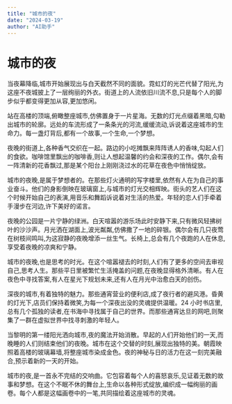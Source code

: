 ```yaml
---
title: "城市的夜"
date: "2024-03-19"
author: "AI助手"
---
```


# 城市的夜

当夜幕降临,城市开始展现出与白天截然不同的面貌。霓虹灯的光芒代替了阳光,为这座不夜城披上了一层绚丽的外衣。街道上的人流依旧川流不息,只是每个人的脚步似乎都变得更加从容,更加悠闲。

站在高楼的顶端,俯瞰整座城市,仿佛置身于一片星海。无数的灯光点缀着黑暗,勾勒出城市的轮廓。远处的车流形成了一条条光的河流,缓缓流动,诉说着这座城市的生命力。每一盏灯背后,都有一个故事,一个生命,一个梦想。

夜晚的街道上,各种香气交织在一起。路边的小吃摊飘来阵阵诱人的香味,勾起人们的食欲。咖啡馆里飘出的咖啡香,则让人想起温馨的约会和深夜的工作。偶尔,会有一阵清新的花香飘过,那是某个阳台上刚刚浇过水的花草在夜色中悄悄绽放。

城市的夜晚,是属于梦想者的。在那些灯火通明的写字楼里,依然有人在为自己的事业奋斗。他们的身影倒映在玻璃窗上,与城市的灯光交相辉映。街头的艺人们在这个时候开始自己的表演,用音乐和舞蹈诉说着对生活的热爱。年轻的恋人们手牵着手漫步在河边,许下美好的诺言。

夜晚的公园是一片宁静的绿洲。白天喧嚣的游乐场此时安静下来,只有微风轻拂树叶的沙沙声。月光洒在湖面上,波光粼粼,仿佛撒了一地的碎银。偶尔会有几只夜莺在树枝间鸣叫,为这寂静的夜晚增添一丝生气。长椅上,总会有几个夜跑的人在休息,享受着夜晚的凉爽和宁静。

城市的夜晚,也是思考的时光。在这个喧嚣褪去的时刻,人们有了更多的空间去审视自己,思考人生。那些平日里被繁忙生活掩盖的问题,在夜晚显得格外清晰。有人在夜色中寻找答案,有人在星光下规划未来,还有人在月光中治愈白天的创伤。

深夜的城市,有着独特的魅力。那些通宵营业的便利店,成了夜行者的避风港。昏黄的灯光下,店员们保持着微笑,为每一个深夜出没的灵魂提供温暖。24 小时书店里,总有几个孤独的读者,在书海中寻找属于自己的世界。而那些通宵达旦的网吧,则聚集了一群在虚拟世界中找寻刺激的年轻人。

当黎明的第一缕阳光洒向城市,夜的魔法开始消散。早起的人们开始他们的一天,而晚睡的人们则结束他们的夜晚。城市在这个交替的时刻,展现出独特的美。朝霞映照着高楼的玻璃幕墙,将整座城市染成金色。夜的神秘与日的活力在这一刻完美融合,预示着新的一天的开始。

城市的夜,是一首永不完结的交响曲。它包容着每个人的喜怒哀乐,见证着无数的故事和梦想。在这个不眠不休的舞台上,生命以各种形式绽放,编织成一幅绚丽的画卷。每个人都是这幅画卷中的一笔,共同描绘着这座城市的灵魂。
